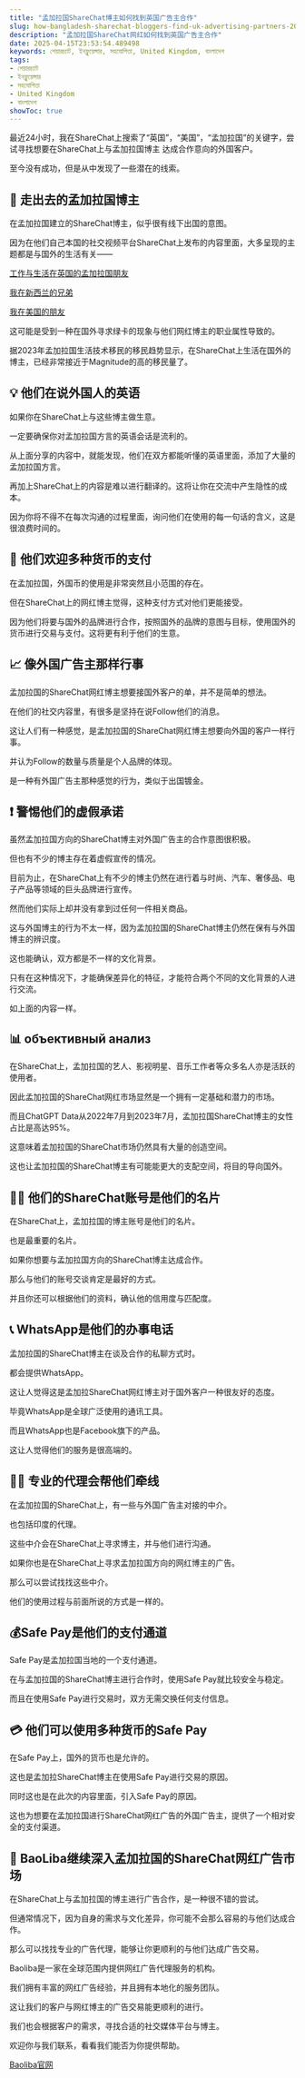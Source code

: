 ```yaml
---
title: "孟加拉国ShareChat博主如何找到英国广告主合作"
slug: how-bangladesh-sharechat-bloggers-find-uk-advertising-partners-2025-04-15
description: "孟加拉国ShareChat网红如何找到英国广告主合作"
date: 2025-04-15T23:53:54.489498
keywords: শেয়ারচ্যাট, ইনফ্লুয়েন্সার, সহযোগিতা, United Kingdom, বাংলাদেশ
tags:
- শেয়ারচ্যাট
- ইনফ্লুয়েন্সার
- সহযোগিতা
- United Kingdom
- বাংলাদেশ
showToc: true
---
```


最近24小时，我在ShareChat上搜索了“英国”，“美国”，“孟加拉国”的关键字，尝试寻找想要在ShareChat上与孟加拉国博主 达成合作意向的外国客户。

至今没有成功，但是从中发现了一些潜在的线索。

## 📢 走出去的孟加拉国博主

在孟加拉国建立的ShareChat博主，似乎很有线下出国的意图。

因为在他们自己本国的社交视频平台ShareChat上发布的内容里面，大多呈现的主题都是与国外的生活有关——

[工作与生活在英国的孟加拉国朋友](https://sharechat.com/user/false/0b10d42e-ee63-48bb-bf96-b3d7248b60e3)
 
[我在新西兰的兄弟](https://sharechat.com/user/false/ac964fc8-5e7e-4b3b-b30e-16b3429d1ccf)

[我在美国的朋友](https://sharechat.com/user/false/b4ba0605-f345-45d0-a258-366a59aa871a)

这可能是受到一种在国外寻求绿卡的现象与他们网红博主的职业属性导致的。

据2023年孟加拉国生活技术移民的移民趋势显示，在ShareChat上生活在国外的博主，已经非常接近于Magnitude的高的移民量了。

## 💡 他们在说外国人的英语

如果你在ShareChat上与这些博主做生意。

一定要确保你对孟加拉国方言的英语会话是流利的。

从上面分享的内容中，就能发现，他们在双方都能听懂的英语里面，添加了大量的孟加拉国方言。

再加上ShareChat上的内容是难以进行翻译的。这将让你在交流中产生隐性的成本。

因为你将不得不在每次沟通的过程里面，询问他们在使用的每一句话的含义，这是很浪费时间的。

## 🧐 他们欢迎多种货币的支付

在孟加拉国，外国币的使用是非常突然且小范围的存在。

但在ShareChat上的网红博主觉得，这种支付方式对他们更能接受。 

因为他们将要与国外的品牌进行合作，按照国外的品牌的意图与目标，使用国外的货币进行交易与支付。这将更有利于他们的生意。

## 📈 像外国广告主那样行事

孟加拉国的ShareChat网红博主想要接国外客户的单，并不是简单的想法。

在他们的社交内容里，有很多是坚持在说Follow他们的消息。

这让人们有一种感觉，是孟加拉国的ShareChat网红博主想要向外国的客户一样行事。

并认为Follow的数量与质量是个人品牌的体现。

是一种有外国广告主那种感觉的行为，类似于出国镀金。

## ❗ 警惕他们的虚假承诺

虽然孟加拉国方向的ShareChat博主对外国广告主的合作意图很积极。

但也有不少的博主存在着虚假宣传的情况。

目前为止，在ShareChat上有不少的博主仍然在进行着与时尚、汽车、奢侈品、电子产品等领域的巨头品牌进行宣传。

然而他们实际上却并没有拿到过任何一件相关商品。

这与外国博主的行为不太一样，因为孟加拉国的ShareChat博主仍然在保有与外国博主的辨识度。

这也能确认，双方都是不一样的文化背景。

只有在这种情况下，才能确保差异化的特征，才能符合两个不同的文化背景的人进行交流。

如上面的内容一样。

## 📊 объективный анализ

在ShareChat上，孟加拉国的艺人、影视明星、音乐工作者等众多名人亦是活跃的使用者。

因此孟加拉国的ShareChat网红市场显然是一个拥有一定基础和潜力的市场。

而且ChatGPT Data从2022年7月到2023年7月，孟加拉国ShareChat博主的女性占比是高达95%。

这意味着孟加拉国的ShareChat市场仍然具有大量的创造空间。

这也让孟加拉国的ShareChat博主有可能能更大的支配空间，将目的导向国外。

## 🙋‍♂️ 他们的ShareChat账号是他们的名片

在ShareChat上，孟加拉国的博主账号是他们的名片。

也是最重要的名片。

如果你想要与孟加拉国方向的ShareChat博主达成合作。

那么与他们的账号交谈肯定是最好的方式。

并且你还可以根据他们的资料，确认他的信用度与匹配度。

## 📞 WhatsApp是他们的办事电话

孟加拉国的ShareChat博主在谈及合作的私聊方式时。

都会提供WhatsApp。

这让人觉得这是孟加拉ShareChat网红博主对于国外客户一种很友好的态度。

毕竟WhatsApp是全球广泛使用的通讯工具。

而且WhatsApp也是Facebook旗下的产品。

这让人觉得他们的服务是很高端的。

## 👩‍💻 专业的代理会帮他们牵线

在孟加拉国的ShareChat上，有一些与外国广告主对接的中介。

也包括印度的代理。

这些中介会在ShareChat上寻求博主，并与他们进行沟通。

如果你也是在ShareChat上寻求孟加拉国方向的网红博主的广告。

那么可以尝试找找这些中介。

他们的使用过程与前面所说的方式是一样的。

## 💰Safe Pay是他们的支付通道

Safe Pay是孟加拉国当地的一个支付通道。

在与孟加拉国的ShareChat博主进行合作时，使用Safe Pay就比较安全与稳定。

而且在使用Safe Pay进行交易时，双方无需交换任何支付信息。

## 💳 他们可以使用多种货币的Safe Pay

在Safe Pay上，国外的货币也是允许的。

这也是孟加拉ShareChat博主在使用Safe Pay进行交易的原因。

同时这也是在此次的内容里面，引入Safe Pay的原因。

这也为想要在孟加拉国进行ShareChat网红广告的外国广告主，提供了一个相对安全的支付渠道。

## 📢 BaoLiba继续深入孟加拉国的ShareChat网红广告市场

在ShareChat上与孟加拉国的博主进行广告合作，是一种很不错的尝试。

但通常情况下，因为自身的需求与文化差异，你可能不会那么容易的与他们达成合作。

那么可以找找专业的广告代理，能够让你更顺利的与他们达成广告交易。

Baoliba是一家在全球范围内提供网红广告代理服务的机构。

我们拥有丰富的网红广告经验，并且拥有本地化的服务团队。

这让我们的客户与网红博主的广告交易能更顺利的进行。

我们也会根据客户的需求，寻找合适的社交媒体平台与博主。

欢迎你与我们联系，看看我们能否为你提供帮助。

[Baoliba官网](https://baoliba.com)